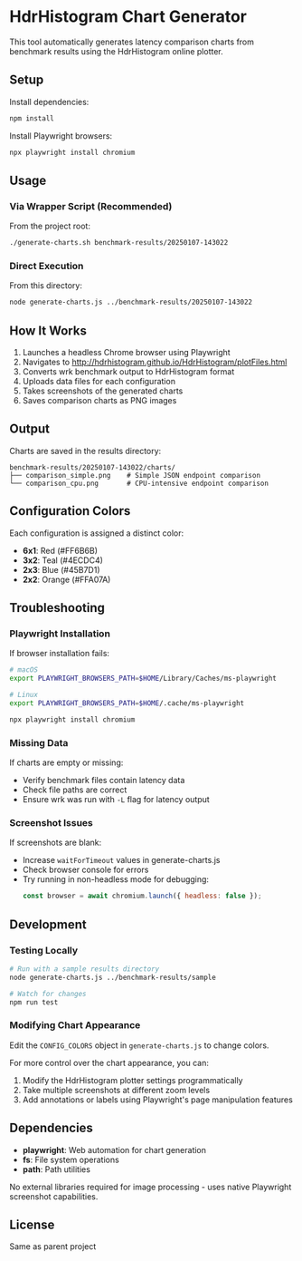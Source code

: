 # HdrHistogram Chart Generator

This tool automatically generates latency comparison charts from benchmark results using the HdrHistogram online plotter.

## Setup

Install dependencies:

```bash
npm install
```

Install Playwright browsers:

```bash
npx playwright install chromium
```

## Usage

### Via Wrapper Script (Recommended)

From the project root:

```bash
./generate-charts.sh benchmark-results/20250107-143022
```

### Direct Execution

From this directory:

```bash
node generate-charts.js ../benchmark-results/20250107-143022
```

## How It Works

1. Launches a headless Chrome browser using Playwright
2. Navigates to http://hdrhistogram.github.io/HdrHistogram/plotFiles.html
3. Converts wrk benchmark output to HdrHistogram format
4. Uploads data files for each configuration
5. Takes screenshots of the generated charts
6. Saves comparison charts as PNG images

## Output

Charts are saved in the results directory:

```
benchmark-results/20250107-143022/charts/
├── comparison_simple.png    # Simple JSON endpoint comparison
└── comparison_cpu.png       # CPU-intensive endpoint comparison
```

## Configuration Colors

Each configuration is assigned a distinct color:

- **6x1**: Red (#FF6B6B)
- **3x2**: Teal (#4ECDC4)
- **2x3**: Blue (#45B7D1)
- **2x2**: Orange (#FFA07A)

## Troubleshooting

### Playwright Installation

If browser installation fails:

```bash
# macOS
export PLAYWRIGHT_BROWSERS_PATH=$HOME/Library/Caches/ms-playwright

# Linux
export PLAYWRIGHT_BROWSERS_PATH=$HOME/.cache/ms-playwright

npx playwright install chromium
```

### Missing Data

If charts are empty or missing:
- Verify benchmark files contain latency data
- Check file paths are correct
- Ensure wrk was run with `-L` flag for latency output

### Screenshot Issues

If screenshots are blank:
- Increase `waitForTimeout` values in generate-charts.js
- Check browser console for errors
- Try running in non-headless mode for debugging:
  ```javascript
  const browser = await chromium.launch({ headless: false });
  ```

## Development

### Testing Locally

```bash
# Run with a sample results directory
node generate-charts.js ../benchmark-results/sample

# Watch for changes
npm run test
```

### Modifying Chart Appearance

Edit the `CONFIG_COLORS` object in `generate-charts.js` to change colors.

For more control over the chart appearance, you can:
1. Modify the HdrHistogram plotter settings programmatically
2. Take multiple screenshots at different zoom levels
3. Add annotations or labels using Playwright's page manipulation features

## Dependencies

- **playwright**: Web automation for chart generation
- **fs**: File system operations
- **path**: Path utilities

No external libraries required for image processing - uses native Playwright screenshot capabilities.

## License

Same as parent project
